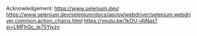 Acknowledgement:
https://www.selenium.dev/
https://www.selenium.dev/selenium/docs/api/py/webdriver/selenium.webdriver.common.action_chains.html
https://youtu.be/1kOU-i4jNas?si=LMFhQc_ie75Yiyzy
